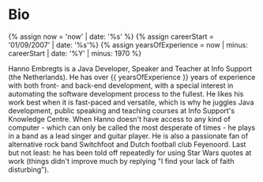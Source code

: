 # [](#bio)Bio

{% assign now = 'now' | date: '%s' %}
{% assign careerStart = '01/09/2007' | date: '%s'%}
{% assign yearsOfExperience = now | minus: careerStart | date: '%Y' | minus: 1970 %}

Hanno Embregts is a Java Developer, Speaker and Teacher at Info Support (the Netherlands). He has over {{ yearsOfExperience }} years of experience with both front- and back-end development, with a special interest in automating the software development process to the fullest. He likes his work best when it is fast-paced and versatile, which is why he juggles Java development, public speaking and teaching courses at Info Support's Knowledge Centre. When Hanno doesn't have access to any kind of computer - which can only be called the most desperate of times - he plays in a band as a lead singer and guitar player. He is also a passionate fan of alternative rock band Switchfoot and Dutch football club Feyenoord. Last but not least: he has been told off repeatedly for using Star Wars quotes at work (things didn't improve much by replying "I find your lack of faith disturbing").
